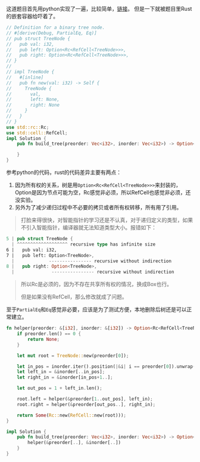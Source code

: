 这道题目首先用python实现了一遍，比较简单，[链接](https://github.com/littleZhuo/python_training/blob/main/leetcode/%E5%89%91%E6%8C%87%20Offer%2007.%20%E9%87%8D%E5%BB%BA%E4%BA%8C%E5%8F%89%E6%A0%91.md)。
但是一下就被题目里Rust的嵌套容器给吓着了。

```rust
// Definition for a binary tree node.
// #[derive(Debug, PartialEq, Eq)]
// pub struct TreeNode {
//   pub val: i32,
//   pub left: Option<Rc<RefCell<TreeNode>>>,
//   pub right: Option<Rc<RefCell<TreeNode>>>,
// }
// 
// impl TreeNode {
//   #[inline]
//   pub fn new(val: i32) -> Self {
//     TreeNode {
//       val,
//       left: None,
//       right: None
//     }
//   }
// }
use std::rc::Rc;
use std::cell::RefCell;
impl Solution {
    pub fn build_tree(preorder: Vec<i32>, inorder: Vec<i32>) -> Option<Rc<RefCell<TreeNode>>> {

    }
}
```

参考python的代码，rust的代码差异主要有两点：

1. 因为所有权的关系，树是用`Option<Rc<RefCell<TreeNode>>>`来封装的，Option是因为节点可能为空，Rc感觉非必须，所以RefCell也感觉非必须，还没实验。
2. 另外为了减少递归过程中不必要的拷贝或者所有权转移，所有用了引用。

> 打脸来得很快，对智能指针的学习还是不认真，对于递归定义的类型，如果不引入智能指针，编译器就无法知道类型大小。报错如下：
```rust
5 | pub struct TreeNode {
  | ^^^^^^^^^^^^^^^^^^^ recursive type has infinite size
6 |   pub val: i32,
7 |   pub left: Option<TreeNode>,
  |             ---------------- recursive without indirection
8 |   pub right: Option<TreeNode>,
  |              ---------------- recursive without indirection
```
> 所以Rc是必须的，因为不存在共享所有权的情况，换成Box也行。
> 
> 但是如果没有RefCell，那么修改就成了问题。

至于`PartialEq`和`Eq`感觉非必要，应该是为了测试方便，本地删除后树还是可以正常建立。

```rust
fn helper(preorder: &[i32], inorder: &[i32]) -> Option<Rc<RefCell<TreeNode>>> {
    if preorder.len() == 0 {
        return None;
    }

    let mut root = TreeNode::new(preorder[0]);

    let in_pos = inorder.iter().position(|&i| i == preorder[0]).unwrap();
    let left_in = &inorder[..in_pos];
    let right_in = &inorder[in_pos+1..];

    let out_pos = 1 + left_in.len();

    root.left = helper(&preorder[1..out_pos], left_in);
    root.right = helper(&preorder[out_pos..], right_in);

    return Some(Rc::new(RefCell::new(root)));
}

impl Solution {
    pub fn build_tree(preorder: Vec<i32>, inorder: Vec<i32>) -> Option<Rc<RefCell<TreeNode>>> {
        helper(&preorder[..], &inorder[..])
    }
}
```
